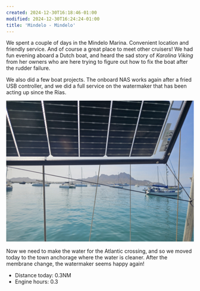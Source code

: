 ```yaml
---
created: 2024-12-30T16:18:46-01:00
modified: 2024-12-30T16:24:24-01:00
title: 'Mindelo - Mindelo'
---
```


We spent a couple of days in the Mindelo Marina. Convenient location and friendly service. And of course a great place to meet other cruisers! We had fun evening aboard a Dutch boat, and heard the sad story of _Karolina Viking_ from her owners who are here trying to figure out how to fix the boat after the rudder failure.

We also did a few boat projects. The onboard NAS works again after a fried USB controller, and we did a full service on the watermaker that has been acting up since the Rías.

![Image](../2024/2a4e61ccc000bc0583b9cf68ccb8bd9a.jpg) 

Now we need to make the water for the Atlantic crossing, and so we moved today to the town anchorage where the water is cleaner. After the membrane change, the watermaker seems happy again!

* Distance today: 0.3NM
* Engine hours: 0.3
